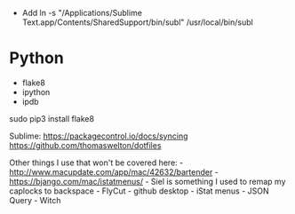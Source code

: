- Add ln -s "/Applications/Sublime Text.app/Contents/SharedSupport/bin/subl" /usr/local/bin/subl

# Python
- flake8
- ipython
- ipdb

sudo pip3 install flake8

Sublime: https://packagecontrol.io/docs/syncing
https://github.com/thomaswelton/dotfiles

Other things I use that won't be covered here:
	- http://www.macupdate.com/app/mac/42632/bartender
	- https://bjango.com/mac/istatmenus/
	- Siel is something I used to remap my caplocks to backspace
	- FlyCut
	- github desktop
	- iStat menus
	- JSON Query
	- Witch